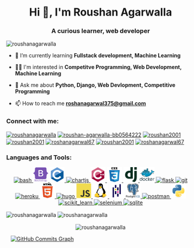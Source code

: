<h1 align="center">Hi 👋, I'm Roushan Agarwalla</h1>
<h3 align="center">A curious learner, web developer</h3>

<p align="left"> <img src="https://komarev.com/ghpvc/?username=roushanagarwalla&label=Profile%20views&color=0e75b6&style=flat" alt="roushanagarwalla" /> </p>

- 🌱 I’m currently learning **Fullstack development, Machine Learning**

- 👨‍💻 I'm interested in **Competitve Programming, Web Development, Machine Learning**

- 💬 Ask me about **Python, Django, Web Devlopment, Competitive Programming**

- 📫 How to reach me **roshanagarwal375@gmail.com**

<h3 align="left">Connect with me:</h3>
<p align="left">
<a href="https://dev.to/roushanagarwalla" target="blank"><img align="center" src="https://raw.githubusercontent.com/rahuldkjain/github-profile-readme-generator/master/src/images/icons/Social/devto.svg" alt="roushanagarwalla" height="30" width="40" /></a>
<a href="https://linkedin.com/in/roushan-agarwalla-bb0564222" target="blank"><img align="center" src="https://raw.githubusercontent.com/rahuldkjain/github-profile-readme-generator/master/src/images/icons/Social/linked-in-alt.svg" alt="roushan-agarwalla-bb0564222" height="30" width="40" /></a>
<a href="https://www.codechef.com/users/roushan2001" target="blank"><img align="center" src="https://cdn.jsdelivr.net/npm/simple-icons@3.1.0/icons/codechef.svg" alt="roushan2001" height="30" width="40" /></a>
<a href="https://www.hackerrank.com/roushan2001" target="blank"><img align="center" src="https://raw.githubusercontent.com/rahuldkjain/github-profile-readme-generator/master/src/images/icons/Social/hackerrank.svg" alt="roushan2001" height="30" width="40" /></a>
<a href="https://codeforces.com/profile/roshanagarwal67" target="blank"><img align="center" src="https://raw.githubusercontent.com/rahuldkjain/github-profile-readme-generator/master/src/images/icons/Social/codeforces.svg" alt="roshanagarwal67" height="30" width="40" /></a>
<a href="https://www.leetcode.com/roushan2001" target="blank"><img align="center" src="https://raw.githubusercontent.com/rahuldkjain/github-profile-readme-generator/master/src/images/icons/Social/leet-code.svg" alt="roushan2001" height="30" width="40" /></a>
<a href="https://auth.geeksforgeeks.org/user/roshanagarwal67" target="blank"><img align="center" src="https://raw.githubusercontent.com/rahuldkjain/github-profile-readme-generator/master/src/images/icons/Social/geeks-for-geeks.svg" alt="roshanagarwal67" height="30" width="40" /></a>
</p>

<h3 align="left">Languages and Tools:</h3>
<p align="center"> <a href="https://www.gnu.org/software/bash/" target="_blank" rel="noreferrer"> <img src="https://www.vectorlogo.zone/logos/gnu_bash/gnu_bash-icon.svg" alt="bash" width="40" height="40"/> </a> <a href="https://getbootstrap.com" target="_blank" rel="noreferrer"> <img src="https://raw.githubusercontent.com/devicons/devicon/master/icons/bootstrap/bootstrap-plain-wordmark.svg" alt="bootstrap" width="40" height="40"/> </a> <a href="https://www.cprogramming.com/" target="_blank" rel="noreferrer"> <img src="https://raw.githubusercontent.com/devicons/devicon/master/icons/c/c-original.svg" alt="c" width="40" height="40"/> </a> <a href="https://www.chartjs.org" target="_blank" rel="noreferrer"> <img src="https://www.chartjs.org/media/logo-title.svg" alt="chartjs" width="40" height="40"/> </a> <a href="https://www.w3schools.com/cpp/" target="_blank" rel="noreferrer"> <img src="https://raw.githubusercontent.com/devicons/devicon/master/icons/cplusplus/cplusplus-original.svg" alt="cplusplus" width="40" height="40"/> </a> <a href="https://www.w3schools.com/css/" target="_blank" rel="noreferrer"> <img src="https://raw.githubusercontent.com/devicons/devicon/master/icons/css3/css3-original-wordmark.svg" alt="css3" width="40" height="40"/> </a> <a href="https://www.djangoproject.com/" target="_blank" rel="noreferrer"> <img src="https://raw.githubusercontent.com/devicons/devicon/master/icons/django/django-plain.svg" alt="django" width="40" height="40"/> </a> <a href="https://www.docker.com/" target="_blank" rel="noreferrer"> <img src="https://raw.githubusercontent.com/devicons/devicon/master/icons/docker/docker-original-wordmark.svg" alt="docker" width="40" height="40"/> </a> <a href="https://flask.palletsprojects.com/" target="_blank" rel="noreferrer"> <img src="https://www.vectorlogo.zone/logos/pocoo_flask/pocoo_flask-icon.svg" alt="flask" width="40" height="40"/> </a> <a href="https://git-scm.com/" target="_blank" rel="noreferrer"> <img src="https://www.vectorlogo.zone/logos/git-scm/git-scm-icon.svg" alt="git" width="40" height="40"/> </a> <a href="https://heroku.com" target="_blank" rel="noreferrer"> <img src="https://www.vectorlogo.zone/logos/heroku/heroku-icon.svg" alt="heroku" width="40" height="40"/> </a> <a href="https://www.w3.org/html/" target="_blank" rel="noreferrer"> <img src="https://raw.githubusercontent.com/devicons/devicon/master/icons/html5/html5-original-wordmark.svg" alt="html5" width="40" height="40"/> </a> <a href="https://gohugo.io/" target="_blank" rel="noreferrer"> <img src="https://api.iconify.design/logos-hugo.svg" alt="hugo" width="40" height="40"/> </a> <a href="https://developer.mozilla.org/en-US/docs/Web/JavaScript" target="_blank" rel="noreferrer"> <img src="https://raw.githubusercontent.com/devicons/devicon/master/icons/javascript/javascript-original.svg" alt="javascript" width="40" height="40"/> </a> <a href="https://www.linux.org/" target="_blank" rel="noreferrer"> <img src="https://raw.githubusercontent.com/devicons/devicon/master/icons/linux/linux-original.svg" alt="linux" width="40" height="40"/> </a> <a href="https://pandas.pydata.org/" target="_blank" rel="noreferrer"> <img src="https://raw.githubusercontent.com/devicons/devicon/2ae2a900d2f041da66e950e4d48052658d850630/icons/pandas/pandas-original.svg" alt="pandas" width="40" height="40"/> </a> <a href="https://www.postgresql.org" target="_blank" rel="noreferrer"> <img src="https://raw.githubusercontent.com/devicons/devicon/master/icons/postgresql/postgresql-original-wordmark.svg" alt="postgresql" width="40" height="40"/> </a> <a href="https://postman.com" target="_blank" rel="noreferrer"> <img src="https://www.vectorlogo.zone/logos/getpostman/getpostman-icon.svg" alt="postman" width="40" height="40"/> </a> <a href="https://www.python.org" target="_blank" rel="noreferrer"> <img src="https://raw.githubusercontent.com/devicons/devicon/master/icons/python/python-original.svg" alt="python" width="40" height="40"/> </a> <a href="https://scikit-learn.org/" target="_blank" rel="noreferrer"> <img src="https://upload.wikimedia.org/wikipedia/commons/0/05/Scikit_learn_logo_small.svg" alt="scikit_learn" width="40" height="40"/> </a> <a href="https://www.selenium.dev" target="_blank" rel="noreferrer"> <img src="https://raw.githubusercontent.com/detain/svg-logos/780f25886640cef088af994181646db2f6b1a3f8/svg/selenium-logo.svg" alt="selenium" width="40" height="40"/> </a> <a href="https://www.sqlite.org/" target="_blank" rel="noreferrer"> <img src="https://www.vectorlogo.zone/logos/sqlite/sqlite-icon.svg" alt="sqlite" width="40" height="40"/> </a> </p>

<span>
  <img align="center" width="49.5%" src="https://github-readme-stats.vercel.app/api?        username=roushanagarwalla&show_icons=true&hide=&count_private=true&theme=prussian&hide_border=true&show_icons=true" alt="roushanagarwalla" />
  <img align="center" width="49.5%" src="https://github-readme-streak-stats.herokuapp.com/?user=roushanagarwalla&theme=prussian&hide_border=true&count_private=true" alt="roushanagarwalla" />
</span>
&nbsp;&nbsp;
<p align="center"><img align="center" src="https://github-readme-stats.vercel.app/api/top-langs?username=roushanagarwalla&show_icons=true&hide=&count_private=true&theme=prussian&hide_border=true&show_icons=true" alt="roushanagarwalla" /></p>
&nbsp;&nbsp;
<a href="http://www.github.com/roushanagarwalla"><img src="https://activity-graph.herokuapp.com/graph?username=roushanagarwalla&&theme=react-dark&hide_border=true&color=BDDFFF&line=6E93B5&point=BDDFFF&hide_border=true" alt="GitHub Commits Graph" /></a>
